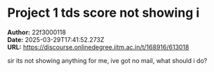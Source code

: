 # Project 1 tds score not showing i

**Author:** 22f3000118  
**Date:** 2025-03-29T17:41:52.273Z  
**URL:** https://discourse.onlinedegree.iitm.ac.in/t/168916/613018

sir its not showing anything for me, ive got no mail, what should i do?
